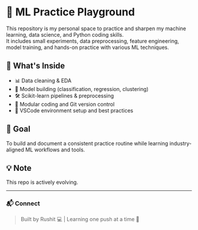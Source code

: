 # 🧠 ML Practice Playground

This repository is my personal space to practice and sharpen my machine learning, data science, and Python coding skills.  
It includes small experiments, data preprocessing, feature engineering, model training, and hands-on practice with various ML techniques.

## 📌 What's Inside
- 📊 Data cleaning & EDA
- 🤖 Model building (classification, regression, clustering)
- 🛠️ Scikit-learn pipelines & preprocessing
- 📁 Modular coding and Git version control
- 🐍 VSCode environment setup and best practices

## 🚀 Goal
To build and document a consistent practice routine while learning industry-aligned ML workflows and tools.

## 💡 Note
This repo is actively evolving.

---

### 📬 Connect
> Built by Rushit 💻 | Learning one push at a time 🚀
